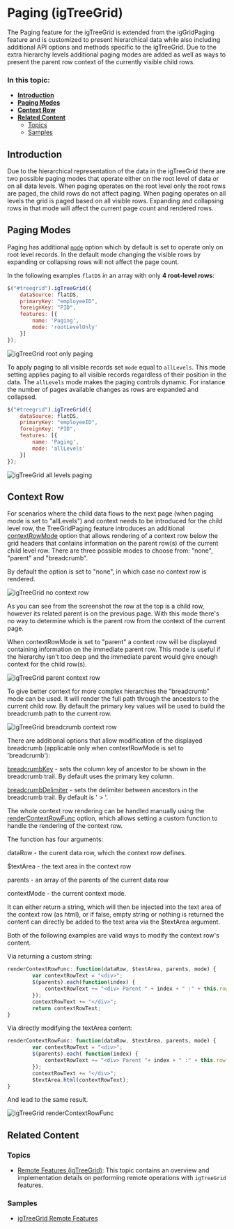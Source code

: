 <!--
|metadata|
{
    "fileName": "igtreegrid-paging",
    "controlName": ["igTreeGrid"],
    "tags": ["Grids", "Paging"]
}
|metadata|
-->

# Paging (igTreeGrid)
The Paging feature for the igTreeGrid is extended from the igGridPaging feature and is customized to present hierarchical data while also including additional API options and methods specific to the igTreeGrid.
Due to the extra hierarchy levels additional paging modes are added as well as ways to present the parent row context of the currently visible child rows.

### In this topic:

- [**Introduction**](#introduction)
- [**Paging Modes**](#paging-modes)
- [**Context Row**](#context-row)
- [**Related Content**](#related-content)
    - [Topics](#topics)
    - [Samples](#samples)


## <a id="introduction"></a> Introduction

Due to the hierarchical representation of the data in the igTreeGrid there are two possible paging modes that operate either on the root level of data or on all data levels. When paging operates on the root level only the root rows are paged, the child rows do not affect paging. When paging operates on all levels the grid is paged based on all visible rows. Expanding and collapsing rows in that mode will affect the current page count and rendered rows. 

## <a id="paging-modes"></a> Paging Modes

Paging has additional [`mode`](%%jQueryApiUrl%%/ui.igtreegridpaging#options:mode) option which by default is set to operate only on root level records. In the default mode changing the visible rows by expanding or collapsing rows will not affect the page count.

In the following examples `flatDS` in an array with only **4 root-level rows**:

```js
$("#treegrid").igTreeGrid({
	dataSource: flatDS,
	primaryKey: "employeeID",
	foreignKey: "PID", 
	features: [{
		name: 'Paging',
		mode: 'rootLevelOnly'
	}]
});
```

![igTreeGrid root only paging](images/igtreegrid-paging-rootlevelonly.png "Tree Grid with paging mode 'rootLevelOnly'")

To apply paging to all visible records set `mode` equal to `allLevels`. This mode setting applies paging to all visible records regardless of their position in the data. The `allLevels` mode makes the paging controls dynamic. For instance the number of pages available changes as rows are expanded and collapsed.

```js
$("#treegrid").igTreeGrid({
	dataSource: flatDS,
	primaryKey: "employeeID",
	foreignKey: "PID", 
	features: [{
		name: 'Paging',
		mode: 'allLevels'
	}]
});
```

![igTreeGrid all levels paging](images/igtreegrid-paging-alllevels.png "Tree Grid with paging mode 'allLevels'")

## <a id="context-row"></a> Context Row

For scenarios where the child data flows to the next page (when paging mode is set to "allLevels") and context needs to be introduced for the child level row, the TreeGridPaging feature introduces an additional [contextRowMode](%%jQueryApiUrl%%/ui.igtreegridpaging#options:contextRowMode) option that allows rendering of a context row below the grid headers that contains information on the parent row(s) of the current child level row.
There are three possible modes to choose from: "none", "parent" and "breadcrumb".

By default the option is set to "none", in which case no context row is rendered.

![igTreeGrid no context row](images/igtreegrid-paging-contextRow-none.png "Tree Grid with contextRowMode 'none'")

As you can see from the screenshot the row at the top is a child row, however its related parent is on the previous page. With this mode there's no way to determine which is the parent row from the context of the current page.

When contextRowMode is set to "parent" a context row will be displayed containing information on the immediate parent row. This mode is useful if the hierarchy isn't too deep and the immediate parent would give enough context for the child row(s). 

![igTreeGrid parent context row](images/igtreegrid-paging-contextRow-parent.png "Tree Grid with contextRowMode 'parent'")

To give better context for more complex hierarchies the "breadcrumb" mode can be used. It will render the full path through the ancestors to the current child row. By default the primary key values will be used to build the breadcrumb path to the current row.

![igTreeGrid breadcrumb context row](images/igtreegrid-paging-contextRow-breadcrumb.png "Tree Grid with contextRowMode 'breadcrumb'")

There are additional options that allow modification of the displayed breadcrumb (applicable only when contextRowMode is set to 'breadcrumb'):

[breadcrumbKey](%%jQueryApiUrl%%/ui.igtreegridpaging#options:breadcrumbKey) - sets the column key of ancestor to be shown in the breadcrumb trail. By default uses the primary key column.

[breadcrumbDelimiter](%%jQueryApiUrl%%/ui.igtreegridpaging#options:breadcrumbKey) - sets the delimiter between ancestors in the breadcrumb trail. By default is ' &gt; '.

The whole context row rendering can be handled manually using the [renderContextRowFunc](%%jQueryApiUrl%%/ui.igtreegridpaging#options:renderContextRowFunc) option, which allows setting a custom function to handle the rendering of the context row.

The function has four arguments: 

dataRow - the curent data row, which the context row defines.

$textArea - the text area in the context row 

parents - an array of the parents of the current data row

contextMode - the current context mode.

It can either return a string, which will then be injected into the text area of the context row (as html), or if false, empty string or nothing is returned the content can directly be added to the text area via the $textArea argument.

Both of the following examples are valid ways to modify the context row's content.

Via returning a custom string:
```js
renderContextRowFunc: function(dataRow, $textArea, parents, mode) {
        var contextRowText = "<div>";
        $(parents).each(function(index) {
			contextRowText += "<div> Parent " + index + " :" + this.row["firstName"] + " " + this.row["lastName"] + "</div>";
        });
        contextRowText += "</div>";
        return contextRowText;
} 
```
Via directly modifying the textArea content:
```js
renderContextRowFunc: function(dataRow, $textArea, parents, mode) {
        var contextRowText = "<div>";
        $(parents).each( function(index) {
			contextRowText += "<div> Parent "+ index + " :" + this.row["firstName"] + " " + this.row["lastName"] + "</div>";
        });
        contextRowText += "</div>";				
		$textArea.html(contextRowText);
} 
 ```
And lead to the same result.

![igTreeGrid renderContextRowFunc](images/igtreegrid_renderContextRowFunc.png "Tree Grid renderContextRowFunc")

## <a id="related-content"></a> Related Content

### <a id="topics"></a> Topics
-	[Remote Features (igTreeGrid)](igTreeGrid-Remote-Features.html): This topic contains an overview and implementation details on performing remote operations with `igTreeGrid` features.

### <a id="samples"></a> Samples
-	[igTreeGrid Remote Features](%%SamplesUrl%%/tree-grid/remote-features)